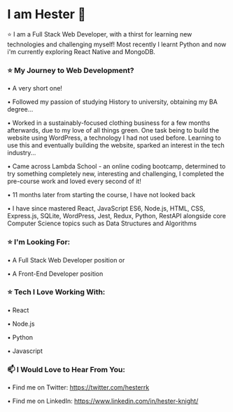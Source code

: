 # I am Hester 👋



⭐ I am a Full Stack Web Developer, with a thirst for learning new technologies and challenging myself!
Most recently I learnt Python and now i'm currently exploring React Native and MongoDB.


### ⭐ My Journey to Web Development?

• A very short one! 

• Followed my passion of studying History to university, obtaining my BA degree...

• Worked in a sustainably-focused clothing business for a few months afterwards, due to my love of all things green. One task being to build the website using WordPress, a technology I had not used before. Learning to use this and eventually building the website, sparked an interest in the tech industry...

• Came across Lambda School - an online coding bootcamp, determined to try something completely new, interesting and challenging, I completed the pre-course work and loved every second of it!

• 11 months later from starting the course, I have not looked back

• I have since mastered React, JavaScript ES6, Node.js, HTML, CSS, Express.js, SQLite, WordPress, Jest, Redux, Python, RestAPI alongside core Computer Science topics such as Data Structures and Algorithms



### ⭐  I'm Looking For:

• A Full Stack Web Developer position or

• A Front-End Developer position

### ⭐ Tech I Love Working With:

• React

• Node.js

• Python

• Javascript


### 📫 I Would Love to Hear From You: 
• Find me on Twitter: https://twitter.com/hesterrk

• Find me on LinkedIn: https://www.linkedin.com/in/hester-knight/





